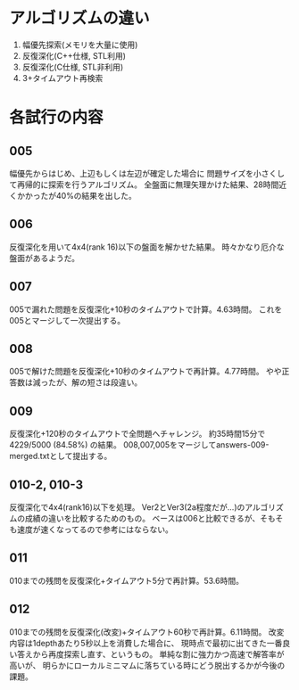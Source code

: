 アルゴリズムの違い
==================

  1. 幅優先探索(メモリを大量に使用)
  2. 反復深化(C++仕様, STL利用)
  3. 反復深化(C仕様, STL非利用)
  4. 3+タイムアウト再検索

各試行の内容
============

005
---
幅優先からはじめ、上辺もしくは左辺が確定した場合に
問題サイズを小さくして再帰的に探索を行うアルゴリズム。
全盤面に無理矢理かけた結果、28時間近くかかったが40%の結果を出した。

006
---
反復深化を用いて4x4(rank 16)以下の盤面を解かせた結果。
時々かなり厄介な盤面があるようだ。

007
---
005で漏れた問題を反復深化+10秒のタイムアウトで計算。4.63時間。
これを005とマージして一次提出する。

008
---
005で解けた問題を反復深化+10秒のタイムアウトで再計算。4.77時間。
やや正答数は減ったが、解の短さは段違い。

009
---
反復深化+120秒のタイムアウトで全問題へチャレンジ。
約35時間15分で 4229/5000 (84.58%) の結果。
008,007,005をマージしてanswers-009-merged.txtとして提出する。

010-2, 010-3
-----------
反復深化で4x4(rank16)以下を処理。
Ver2とVer3(2a程度だが...)のアルゴリズムの成績の違いを比較するためのもの。
ベースは006と比較できるが、そもそも速度が速くなってるので参考にはならない。

011
---
010までの残問を反復深化+タイムアウト5分で再計算。53.6時間。

012
---
010までの残問を反復深化(改変)+タイムアウト60秒で再計算。6.11時間。
改変内容は1depthあたり5秒以上を消費した場合に、
現時点で最初に出てきた一番良い答えから再度探索し直す、というもの。
単純な割に強力かつ高速で解答率が高いが、
明らかにローカルミニマムに落ちている時にどう脱出するかが今後の課題。
